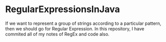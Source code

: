 # RegularExpressionsInJava
If we want to represent a group of strings according to a particular pattern, then we should go for Regular Expression.
In this repository, I have commited all of my notes of RegEx and code also.
